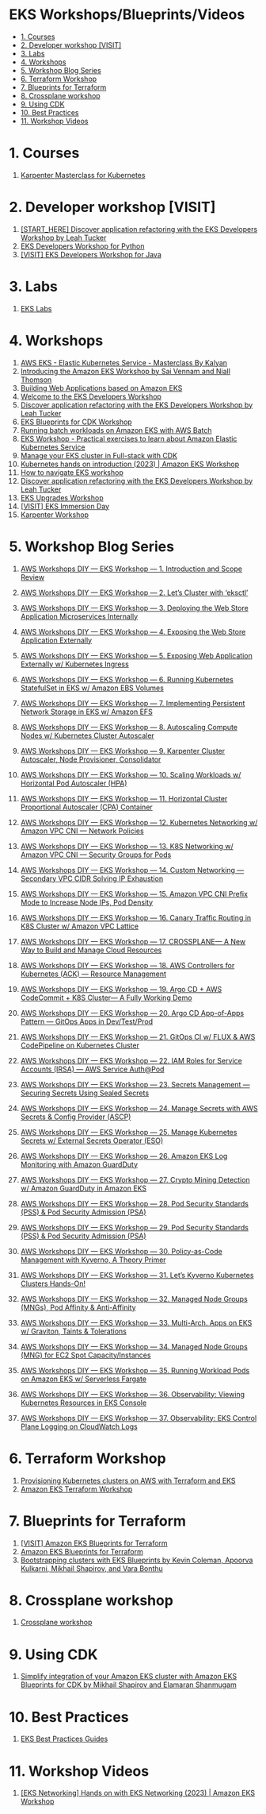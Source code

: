 <h1>EKS Workshops/Blueprints/Videos</h1>

<!-- TOC -->

- [1. Courses](#1-courses)
- [2. Developer workshop [VISIT]](#2-developer-workshop-visit)
- [3. Labs](#3-labs)
- [4. Workshops](#4-workshops)
- [5. Workshop Blog Series](#5-workshop-blog-series)
- [6. Terraform Workshop](#6-terraform-workshop)
- [7. Blueprints for Terraform](#7-blueprints-for-terraform)
- [8. Crossplane workshop](#8-crossplane-workshop)
- [9. Using CDK](#9-using-cdk)
- [10. Best Practices](#10-best-practices)
- [11. Workshop Videos](#11-workshop-videos)

<!-- /TOC -->

# 1. Courses

1. [Karpenter Masterclass for Kubernetes](https://www.udemy.com/course/karpenter-masterclass-for-kubernetes)

# 2. Developer workshop [VISIT]

1. [[START_HERE] Discover application refactoring with the EKS Developers Workshop by Leah Tucker](https://aws.amazon.com/blogs/containers/discover-application-refactoring-with-the-eks-developers-workshop/)
1. [EKS Developers Workshop for Python](https://developers.eksworkshop.com/docs/python/)
1. [[VISIT] EKS Developers Workshop for Java](https://developers.eksworkshop.com/docs/java/)

# 3. Labs

1. [EKS Labs](https://awsworkshop.io/categories/containers/?source=post_page-----b0faaff4efe5--------------------------------)

# 4. Workshops

1. [AWS EKS - Elastic Kubernetes Service - Masterclass By Kalyan](https://www.stacksimplify.com/aws-eks/)
1. [Introducing the Amazon EKS Workshop by Sai Vennam and Niall Thomson](https://aws.amazon.com/blogs/containers/introducing-the-amazon-eks-workshop/)
1. [Building Web Applications based on Amazon EKS](https://catalog.us-east-1.prod.workshops.aws/workshops/9c0aa9ab-90a9-44a6-abe1-8dff360ae428/en-US)
1. [Welcome to the EKS Developers Workshop](https://developers.eksworkshop.com/docs/introduction)
1. [Discover application refactoring with the EKS Developers Workshop by Leah Tucker](https://aws.amazon.com/blogs/containers/discover-application-refactoring-with-the-eks-developers-workshop/)
1. [EKS Blueprints for CDK Workshop](https://catalog.workshops.aws/eks-blueprints-for-cdk/en-US)
1. [Running batch workloads on Amazon EKS with AWS Batch](https://catalog.workshops.aws/running-batch-on-eks/en-US)
1. [EKS Workshop - Practical exercises to learn about Amazon Elastic Kubernetes Service](https://www.eksworkshop.com/)
1. [Manage your EKS cluster in Full-stack with CDK](https://catalog.us-east-1.prod.workshops.aws/workshops/c15012ac-d05d-46b1-8a4a-205e7c9d93c9/en-US/10-intro)
1. [Kubernetes hands on introduction (2023) | Amazon EKS Workshop](https://www.youtube.com/watch?v=_TFk5jQr2lk&list=PLehXSATXjcQGIctop3ok3xIMB1cUCPYEK)
1. [How to navigate EKS workshop](https://aws.plainenglish.io/hands-on-labs-for-amazon-eks-a-great-intro-to-learning-amazon-eks-8be386de483b)
1. [Discover application refactoring with the EKS Developers Workshop by Leah Tucker](https://aws.amazon.com/blogs/containers/discover-application-refactoring-with-the-eks-developers-workshop/)
1. [EKS Upgrades Workshop](https://eks-upgrades-workshop.netlify.app/docs/intro/)
1. [[VISIT] EKS Immersion Day](https://catalog.workshops.aws/eks-immersionday/en-US)
1. [Karpenter Workshop](https://catalog.workshops.aws/karpenter/en-US)

# 5. Workshop Blog Series

1. [AWS Workshops DIY — EKS Workshop — 1. Introduction and Scope Review](https://medium.com/the-aws-way/aws-workshops-diy-eks-workshop-1-introduction-and-scope-review-7599f38f06b3)
1. [AWS Workshops DIY — EKS Workshop — 2. Let’s Cluster with ‘eksctl’](https://medium.com/the-aws-way/aws-workshops-diy-eks-workshop-2-lets-cluster-with-eksctl-e129a4a3be9b)
1. [AWS Workshops DIY — EKS Workshop — 3. Deploying the Web Store Application Microservices Internally](https://medium.com/the-aws-way/aws-workshops-diy-eks-workshop-3-deploying-the-web-store-application-microservices-internally-7eb01cc1dcc8)
1. [AWS Workshops DIY — EKS Workshop — 4. Exposing the Web Store Application Externally](https://medium.com/the-aws-way/aws-workshops-diy-eks-workshop-4-exposing-the-web-store-application-externally-d91768f3ce0c)
1. [AWS Workshops DIY — EKS Workshop — 5. Exposing Web Application Externally w/ Kubernetes Ingress](https://medium.com/the-aws-way/aws-workshops-diy-eks-workshop-5-exposing-web-application-externally-w-kubernetes-ingress-ff413f428f34)
1. [AWS Workshops DIY — EKS Workshop — 6. Running Kubernetes StatefulSet in EKS w/ Amazon EBS Volumes](https://medium.com/the-aws-way/aws-workshops-diy-eks-workshop-6-running-kubernetes-statefulset-in-eks-w-amazon-ebs-volumes-728c4e70e339)
1. [AWS Workshops DIY — EKS Workshop — 7. Implementing Persistent Network Storage in EKS w/ Amazon EFS](https://medium.com/the-aws-way/aws-workshops-diy-eks-workshop-7-implementing-persistent-network-storage-in-eks-w-amazon-efs-72162a8c36cb)
1. [AWS Workshops DIY — EKS Workshop — 8. Autoscaling Compute Nodes w/ Kubernetes Cluster Autoscaler](https://medium.com/the-aws-way/aws-workshops-diy-eks-workshop-8-autoscaling-compute-nodes-w-kubernetes-cluster-autoscaler-fb8b0fe0fa2a)
1. [AWS Workshops DIY — EKS Workshop — 9. Karpenter Cluster Autoscaler, Node Provisioner, Consolidator](https://medium.com/the-aws-way/aws-workshops-diy-eks-workshop-9-karpenter-cluster-autoscaler-node-provisioner-consolidator-fff8b9e03615)
1. [AWS Workshops DIY — EKS Workshop — 10. Scaling Workloads w/ Horizontal Pod Autoscaler (HPA)](https://medium.com/the-aws-way/aws-workshops-diy-eks-workshop-10-scaling-workloads-w-horizontal-pod-autoscaler-hpa-f557aad553ad)
1. [AWS Workshops DIY — EKS Workshop — 11. Horizontal Cluster Proportional Autoscaler (CPA) Container](https://medium.com/the-aws-way/aws-workshops-diy-eks-workshop-11-horizontal-cluster-proportional-autoscaler-cpa-container-8ca11070865b)
1. [AWS Workshops DIY — EKS Workshop — 12. Kubernetes Networking w/ Amazon VPC CNI — Network Policies](https://medium.com/the-aws-way/aws-workshops-diy-eks-workshop-12-kubernetes-networking-w-amazon-vpc-cni-network-policies-0a0d51dc55cd)
1. [AWS Workshops DIY — EKS Workshop — 13. K8S Networking w/ Amazon VPC CNI — Security Groups for Pods](https://medium.com/the-aws-way/aws-workshops-diy-eks-workshop-13-k8s-networking-w-amazon-vpc-cni-security-groups-for-pods-213a346a2360)
1. [AWS Workshops DIY — EKS Workshop — 14. Custom Networking — Secondary VPC CIDR Solving IP Exhaustion](https://medium.com/the-aws-way/aws-workshops-diy-eks-workshop-14-custom-networking-secondary-vpc-cidr-solving-ip-exhaustion-357f3d4e7bac)
1. [AWS Workshops DIY — EKS Workshop — 15. Amazon VPC CNI Prefix Mode to Increase Node IPs, Pod Density](https://medium.com/the-aws-way/aws-workshops-diy-eks-workshop-15-amazon-vpc-cni-prefix-mode-to-increase-node-ips-pod-density-e3b90c7a6d54)
1. [AWS Workshops DIY — EKS Workshop — 16. Canary Traffic Routing in K8S Cluster w/ Amazon VPC Lattice](https://medium.com/the-aws-way/aws-workshops-diy-eks-workshop-16-canary-traffic-routing-in-k8s-cluster-w-amazon-vpc-lattice-7ea331572f94)
1. [AWS Workshops DIY — EKS Workshop — 17. CROSSPLANE— A New Way to Build and Manage Cloud Resources](https://medium.com/the-aws-way/aws-workshops-diy-eks-workshop-17-crossplane-a-new-way-to-build-and-manage-cloud-resources-41e61ebb8ec7)
1. [AWS Workshops DIY — EKS Workshop — 18. AWS Controllers for Kubernetes (ACK) — Resource Management](https://medium.com/the-aws-way/aws-workshops-diy-eks-workshop-18-aws-controllers-for-kubernetes-ack-resource-management-ec7e5d4db13d)
1. [AWS Workshops DIY — EKS Workshop — 19. Argo CD + AWS CodeCommit + K8S Cluster— A Fully Working Demo](https://medium.com/the-aws-way/aws-workshops-diy-eks-workshop-19-argo-cd-aws-codecommit-k8s-cluster-a-fully-working-demo-4f3fa53addb2)
1. [AWS Workshops DIY — EKS Workshop — 20. Argo CD App-of-Apps Pattern — GitOps Apps in Dev/Test/Prod](https://medium.com/the-aws-way/aws-workshops-diy-eks-workshop-20-argo-cd-app-of-apps-pattern-gitops-apps-in-dev-test-prod-73a8383b0753)

1. [AWS Workshops DIY — EKS Workshop — 21. GitOps CI w/ FLUX & AWS CodePipeline on Kubernetes Cluster](https://medium.com/the-aws-way/aws-workshops-diy-eks-workshop-21-gitops-ci-w-flux-aws-codepipeline-on-kubernetes-cluster-407645eccda3)
1. [AWS Workshops DIY — EKS Workshop — 22. IAM Roles for Service Accounts (IRSA) — AWS Service Auth@Pod](https://medium.com/the-aws-way/aws-workshops-diy-eks-workshop-22-iam-roles-for-service-accounts-irsa-d53c647e5f76)
1. [AWS Workshops DIY — EKS Workshop — 23. Secrets Management — Securing Secrets Using Sealed Secrets](https://medium.com/the-aws-way/aws-workshops-diy-eks-workshop-23-secrets-management-securing-secrets-using-sealed-secrets-beeebb0cb66f)
1. [AWS Workshops DIY — EKS Workshop — 24. Manage Secrets with AWS Secrets & Config Provider (ASCP)](https://medium.com/the-aws-way/aws-workshops-diy-eks-workshop-24-manage-secrets-with-aws-secrets-config-provider-ascp-302ee39d06c9)
1. [AWS Workshops DIY — EKS Workshop — 25. Manage Kubernetes Secrets w/ External Secrets Operator (ESO)](https://medium.com/the-aws-way/aws-workshops-diy-eks-workshop-24-manage-kubernetes-secrets-w-external-secrets-operator-eso-5b6b5ecca468)
1. [AWS Workshops DIY — EKS Workshop — 26. Amazon EKS Log Monitoring with Amazon GuardDuty](https://medium.com/the-aws-way/aws-workshops-diy-eks-workshop-26-amazon-eks-log-monitoring-with-amazon-guardduty-3dbc8ab19fd0)
1. [AWS Workshops DIY — EKS Workshop — 27. Crypto Mining Detection w/ Amazon GuardDuty in Amazon EKS](https://medium.com/the-aws-way/aws-workshops-diy-eks-workshop-27-crypto-mining-detection-w-amazon-guardduty-in-amazon-eks-f5d4ccdc298f)
1. [AWS Workshops DIY — EKS Workshop — 28. Pod Security Standards (PSS) & Pod Security Admission (PSA)](https://medium.com/the-aws-way/aws-workshops-diy-eks-workshop-28-pod-security-standards-pss-pod-security-admission-psa-1631b99f628b)
1. [AWS Workshops DIY — EKS Workshop — 29. Pod Security Standards (PSS) & Pod Security Admission (PSA)](https://medium.com/the-aws-way/aws-workshops-diy-eks-workshop-29-pod-security-standards-pss-pod-security-admission-psa-c17ceb8e6a9e)
1. [AWS Workshops DIY — EKS Workshop — 30. Policy-as-Code Management with Kyverno, A Theory Primer]()
1. [AWS Workshops DIY — EKS Workshop — 31. Let’s Kyverno Kubernetes Clusters Hands-On!](https://medium.com/the-aws-way/aws-workshops-diy-eks-workshop-31-lets-kyverno-kubernetes-cluster-hands-on-e59e87e83e72)
1. [AWS Workshops DIY — EKS Workshop — 32. Managed Node Groups (MNGs), Pod Affinity & Anti-Affinity](https://medium.com/the-aws-way/aws-workshops-diy-eks-workshop-32-managed-node-groups-mngs-pod-affinity-anti-affinity-17dc98aa8961)
1. [AWS Workshops DIY — EKS Workshop — 33. Multi-Arch. Apps on EKS w/ Graviton, Taints & Tolerations](https://medium.com/the-aws-way/aws-workshops-diy-eks-workshop-33-multi-arch-apps-on-eks-w-graviton-taints-tolerations-95b1cb826abb)
1. [AWS Workshops DIY — EKS Workshop — 34. Managed Node Groups (MNG) for EC2 Spot Capacity/Instances](https://medium.com/the-aws-way/aws-workshops-diy-eks-workshop-34-managed-node-groups-mng-for-ec2-spot-capacity-instances-de5d359d2110)
1. [AWS Workshops DIY — EKS Workshop — 35. Running Workload Pods on Amazon EKS w/ Serverless Fargate](https://medium.com/the-aws-way/aws-workshops-diy-eks-workshop-35-running-workload-pods-on-amazon-eks-w-serverless-fargate-57ea230d807f)
1. [AWS Workshops DIY — EKS Workshop — 36. Observability: Viewing Kubernetes Resources in EKS Console](https://medium.com/the-aws-way/aws-workshops-diy-eks-workshop-36-observability-viewing-kubernetes-resources-in-eks-console-f4cb670b8c4d)
1. [AWS Workshops DIY — EKS Workshop — 37. Observability: EKS Control Plane Logging on CloudWatch Logs](https://medium.com/the-aws-way/aws-workshops-diy-eks-workshop-37-observability-eks-control-plane-logging-on-cloudwatch-logs-8cd3d3684242)

# 6. Terraform Workshop

1. [Provisioning Kubernetes clusters on AWS with Terraform and EKS](https://learnk8s.io/terraform-eks)
1. [Amazon EKS Terraform Workshop](https://catalog.us-east-1.prod.workshops.aws/workshops/afee4679-89af-408b-8108-44f5b1065cc7/en-US)

# 7. Blueprints for Terraform

1. [[VISIT] Amazon EKS Blueprints for Terraform](https://aws-ia.github.io/terraform-aws-eks-blueprints/getting-started/)
1. [Amazon EKS Blueprints for Terraform](https://aws-ia.github.io/terraform-aws-eks-blueprints/)
1. [Bootstrapping clusters with EKS Blueprints by Kevin Coleman, Apoorva Kulkarni, Mikhail Shapirov, and Vara Bonthu](https://aws.amazon.com/blogs/containers/bootstrapping-clusters-with-eks-blueprints/)

# 8. Crossplane workshop

1. [Crossplane workshop](https://www.eksworkshop.com/docs/automation/controlplanes/crossplane/)

# 9. Using CDK

1. [Simplify integration of your Amazon EKS cluster with Amazon EKS Blueprints for CDK by Mikhail Shapirov and Elamaran Shanmugam](https://aws.amazon.com/blogs/infrastructure-and-automation/simplify-integration-of-your-amazon-eks-cluster-with-amazon-eks-blueprints-for-cdk/)

# 10. Best Practices

1. [EKS Best Practices Guides](https://aws.github.io/aws-eks-best-practices/)

# 11. Workshop Videos

1. [[EKS Networking] Hands on with EKS Networking (2023) | Amazon EKS Workshop](https://www.youtube.com/watch?v=EAZnXII9NTY&t=593s)

